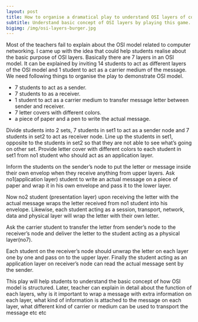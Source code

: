 ```yaml
---
layout: post
title: How to organise a dramatical play to understand OSI layers of computer network?
subtitle: Understand basic concept of OSI layers by playing this game.
bigimg: /img/osi-layers-burger.jpg
---
```


Most of the teachers fail to explain about the OSI model related to computer networking. I came up with the idea that could help students realise about the basic purpose of OSI layers. Basically there are 7 layers in an OSI model. It can be explained by inviting 14 students to act as different layers of the OSI model and 1 student to act as a carrier medium of the message. We need following things to organise the play to demonstrate OSI model.

* 7 students to act as a sender.
* 7 students to as a receiver.
* 1 student to act as a carrier medium to transfer message letter between sender and receiver.
* 7 letter covers with different colors.
* a piece of paper and a pen to write the actual message.


Divide students into 2 sets, 7 students in set1 to act as a sender node and 7 students in set2 to act as receiver node. Line up the students in set1, opposite to the students in set2 so that they are not able to see what’s going on other set. Provide letter cover with different colors to each student in set1 from no1 student who should act as an application layer.

Inform the students on the sender’s node to put the letter or message inside their own envelop when they receive anything from upper layers. Ask no1(application layer) student to write an actual message on a piece of paper and wrap it in his own envelope and pass it to the lower layer.

Now no2 student (presentation layer) upon receiving the letter with the actual message wraps the letter received from no1 student into his envelope. Likewise, each student acting as a session, transport, network, data and physical layer will wrap the letter with their own letter.

Ask the carrier student to transfer the letter from sender’s node to the receiver’s node and deliver the letter to the student acting as a physical layer(no7).

Each student on the receiver’s node should unwrap the letter on each layer one by one and pass on to the upper layer. Finally the student acting as an application layer on receiver’s node can read the actual message sent by the sender.

This play will help students to understand the basic concept of how OSI model is structured. Later, teacher can explain in detail about the function of each layers, why is it important to wrap a message with extra information on each layer, what kind of information is attached to the message on each layer, what different kind of carrier or medium can be used to transport the message etc etc
